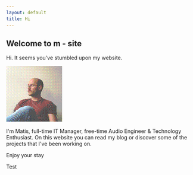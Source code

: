 ```yaml
---
layout: default
title: Hi
---
```


## Welcome to m - site

Hi. It seems you've stumbled upon my website.

![Matic](/images/m.png)

I'm Matis, full-time IT Manager, free-time Audio Engineer & Technology Enthusiast. On this website you can read my blog or discover some of the projects that I've been working on.  

Enjoy your stay

Test